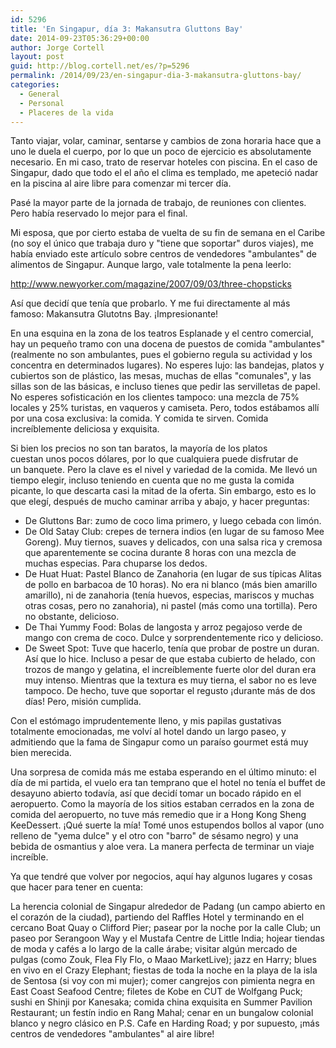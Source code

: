 ```yaml
---
id: 5296
title: 'En Singapur, día 3: Makansutra Gluttons Bay'
date: 2014-09-23T05:36:29+00:00
author: Jorge Cortell
layout: post
guid: http://blog.cortell.net/es/?p=5296
permalink: /2014/09/23/en-singapur-dia-3-makansutra-gluttons-bay/
categories:
  - General
  - Personal
  - Placeres de la vida
---
```

Tanto viajar, volar, caminar, sentarse y cambios de zona horaria hace que a uno le duela el cuerpo, por lo que un poco de ejercicio es absolutamente necesario. En mi caso, trato de reservar hoteles con piscina. En el caso de Singapur, dado que todo el el año el clima es templado, me apeteció nadar en la piscina al aire libre para comenzar mi tercer día.

Pasé la mayor parte de la jornada de trabajo, de reuniones con clientes. Pero había reservado lo mejor para el final.

Mi esposa, que por cierto estaba de vuelta de su fin de semana en el Caribe (no soy el único que trabaja duro y "tiene que soportar" duros viajes)​​, me había enviado este artículo sobre centros de vendedores "ambulantes" de alimentos de Singapur. Aunque largo, vale totalmente la pena leerlo:
  
<a title="http://www.newyorker.com/magazine/2007/09/03/three-chopsticks" href="http://www.newyorker.com/magazine/2007/09/03/three-chopsticks" target="_blank">http://www.newyorker.com/magazine/2007/09/03/three-chopsticks</a>

Así que decidí que tenía que probarlo. Y me fui directamente al más famoso: Makansutra Glutotns Bay. ¡Impresionante!
  
En una esquina en la zona de los teatros Esplanade y el centro comercial, hay un pequeño tramo con una docena de puestos de comida "ambulantes" (realmente no son ambulantes, pues el gobierno regula su actividad y los concentra en determinados lugares). No esperes lujo: las bandejas, platos y cubiertos son de plástico, las mesas, muchas de ellas "comunales", y las sillas son de las básicas, e incluso tienes que pedir las servilletas de papel. No esperes sofisticación en los clientes tampoco: una mezcla de 75% locales y 25% turistas, en vaqueros y camiseta. Pero, todos estábamos allí por una cosa exclusiva: la comida. Y comida te sirven. Comida increíblemente deliciosa y exquisita.

Si bien los precios no son tan baratos, la mayoría de los platos cuestan unos pocos dólares, por lo que cualquiera puede disfrutar de un banquete. Pero la clave es el nivel y variedad de la comida. Me llevó un tiempo elegir, incluso teniendo en cuenta que no me gusta la comida picante, lo que descarta casi la mitad de la oferta. Sin embargo, esto es lo que elegí, después de mucho caminar arriba y abajo, y hacer preguntas:

  * De Gluttons Bar: zumo de coco lima primero, y luego cebada con limón.
  * De Old Satay Club: crepes de ternera indios (en lugar de su famoso Mee Goreng). Muy tiernos, suaves y delicados, con una salsa rica y cremosa que aparentemente se cocina durante 8 horas con una mezcla de muchas especias. Para chuparse los dedos.
  * De Huat Huat: Pastel Blanco de Zanahoria (en lugar de sus típicas Alitas de pollo en barbacoa de 10 horas). No era ni blanco (más bien amarillo amarillo), ni de zanahoria (tenía huevos, especias, mariscos y muchas otras cosas, pero no zanahoria), ni pastel (más como una tortilla). Pero no obstante, delicioso.
  * De Thai Yummy Food: Bolas de langosta y arroz pegajoso verde de mango con crema de coco. Dulce y sorprendentemente rico y delicioso.
  * De Sweet Spot: Tuve que hacerlo, tenía que probar de postre un duran. Así que lo hice. Incluso a pesar de que estaba cubierto de helado, con trozos de mango y gelatina, el increíblemente fuerte olor del duran era muy intenso. Mientras que la textura es muy tierna, el sabor no es leve tampoco. De hecho, tuve que soportar el regusto ¡durante más de dos días! Pero, misión cumplida.

Con el estómago imprudentemente lleno, y mis papilas gustativas totalmente emocionadas, me volví al hotel dando un largo paseo, y admitiendo que la fama de Singapur como un paraíso gourmet está muy bien merecida.

Una sorpresa de comida más me estaba esperando en el último minuto: el día de mi partida, el vuelo era tan temprano que el hotel no tenía el buffet de desayuno abierto todavía, así que decidí tomar un bocado rápido en el aeropuerto. Como la mayoría de los sitios estaban cerrados en la zona de comida del aeropuerto, no tuve más remedio que ir a Hong Kong Sheng KeeDessert. ¡Qué suerte la mía! Tomé unos estupendos bollos al vapor (uno relleno de "yema dulce" y el otro con "barro" de sésamo negro) y una bebida de osmantius y aloe vera. La manera perfecta de terminar un viaje increíble.

Ya que tendré que volver por negocios, aquí hay algunos lugares y cosas que hacer para tener en cuenta:

La herencia colonial de Singapur alrededor de Padang (un campo abierto en el corazón de la ciudad), partiendo del Raffles Hotel y terminando en el cercano Boat Quay o Clifford Pier; pasear por la noche por la calle Club; un paseo por Serangoon Way y el Mustafa Centre de Little India; hojear tiendas de moda y cafés a lo largo de la calle árabe; visitar algún mercado de pulgas (como Zouk, Flea Fly Flo, o Maao MarketLive); jazz en Harry; blues en vivo en el Crazy Elephant; fiestas de toda la noche en la playa de la isla de Sentosa (si voy con mi mujer); comer cangrejos con pimienta negra en East Coast Seafood Centre; filetes de Kobe en CUT de Wolfgang Puck; sushi en Shinji por Kanesaka; comida china exquisita en Summer Pavilion Restaurant; un festín indio en Rang Mahal; cenar en un bungalow colonial blanco y negro clásico en P.S. Cafe en Harding Road; y por supuesto, ¡más centros de vendedores "ambulantes" al aire libre!